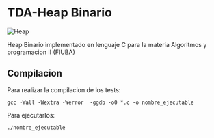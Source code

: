# TDA-Heap Binario

![Heap](https://github.com/Fanusaez/Algoritmos2-Fiuba/assets/79915723/e766cf76-d499-4cd7-8b3d-0b3fe8131226)

Heap Binario implementado en lenguaje C para la materia Algoritmos y programacion II (FIUBA)

## Compilacion

Para realizar la compilacion de los tests:

`gcc -Wall -Wextra -Werror  -ggdb -o0 *.c -o nombre_ejecutable`

Para ejecutarlos: 

`./nombre_ejecutable`



